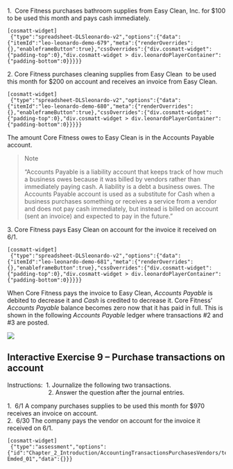 1.  Core Fitness purchases bathroom supplies from Easy Clean, Inc. for $100 to be used this month and pays cash immediately.

```
[cosmatt-widget]
 {"type":"spreadsheet-DLSleonardo-v2","options":{"data":{"itemId":"leo-leonardo-demo-679","meta":{"renderOverrides":{},"enableframeButton":true},"cssOverrides":{"div.cosmatt-widget":{"padding-top":0},"div.cosmatt-widget > div.leonardoPlayerContainer":{"padding-bottom":0}}}}} 
```

2\. Core Fitness purchases cleaning supplies from Easy Clean  to be used this month for $200 on account and receives an invoice from Easy Clean.

```
[cosmatt-widget]
 {"type":"spreadsheet-DLSleonardo-v2","options":{"data":{"itemId":"leo-leonardo-demo-680","meta":{"renderOverrides":{},"enableframeButton":true},"cssOverrides":{"div.cosmatt-widget":{"padding-top":0},"div.cosmatt-widget > div.leonardoPlayerContainer":{"padding-bottom":0}}}}} 
```

The amount Core Fitness owes to Easy Clean is in the Accounts Payable account.  

> Note
> 
> “Accounts Payable is a liability account that keeps track of how much a business owes because it was billed by vendors rather than immediately paying cash. A liability is a debt a business owes. The Accounts Payable account is used as a substitute for Cash when a business purchases something or receives a service from a vendor and does not pay cash immediately, but instead is billed on account (sent an invoice) and expected to pay in the future.”

3\. Core Fitness pays Easy Clean on account for the invoice it received on 6/1.

```
[cosmatt-widget]
 {"type":"spreadsheet-DLSleonardo-v2","options":{"data":{"itemId":"leo-leonardo-demo-681","meta":{"renderOverrides":{},"enableframeButton":true},"cssOverrides":{"div.cosmatt-widget":{"padding-top":0},"div.cosmatt-widget > div.leonardoPlayerContainer":{"padding-bottom":0}}}}} 
```

When Core Fitness pays the invoice to Easy Clean, *Accounts Payable* is debited to decrease it and *Cash* is credited to decrease it. Core Fitness’ *Accounts Payable* balance becomes zero now that it has paid in full. This is shown in the following *Accounts Payable* ledger where transactions \#2 and \#3 are posted.

![](./Chapter_2_Recording_accounting_transactions/media/09_Additional_Common_Accounting_Transactions_Purchases_from_vendors/image5.png)

## Interactive Exercise 9 – Purchase transactions on account

Instructions:  1. Journalize the following two transactions.  
                        2. Answer the question after the journal entries.

1.  6/1 A company purchases supplies to be used this month for $970 receives an invoice on account.  
2.  6/30 The company pays the vendor on account for the invoice it received on 6/1.

```
[cosmatt-widget]
 {"type":"assessment","options":{"id":"Chapter_2_Introduction/AccountingTransactionsPurchasesVendors/test-Emded_01","data":{}}} 
```

